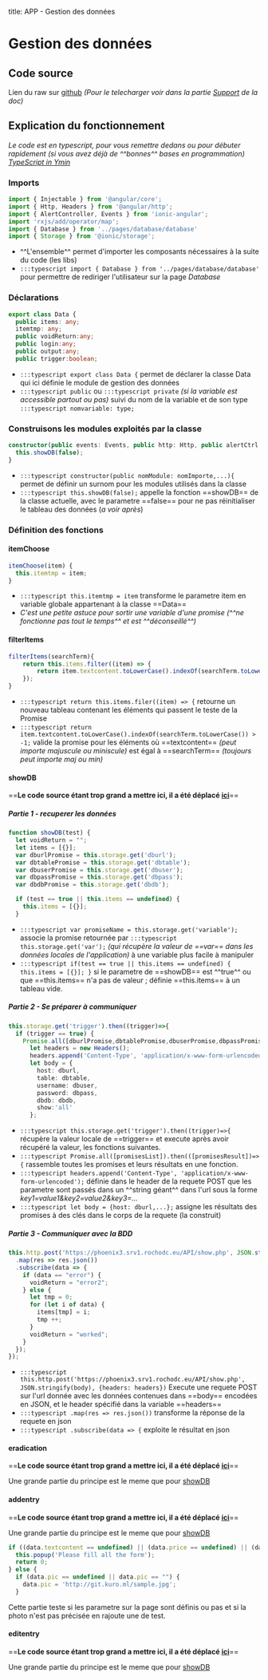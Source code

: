 title: APP - Gestion des données

# Gestion des données
## Code source
Lien du raw sur [github](https://raw.githubusercontent.com/Blackksoulls/phoenix3/prod/phoenix/src/providers/data.ts) *(Pour le telecharger voir dans la partie [Support](../help.md) de la doc)*

## Explication du fonctionnement
*Le code est en typescript, pour vous remettre dedans ou pour débuter rapidement (si vous avez déjà de ^^bonnes^^ bases en programmation) [TypeScript in Ymin](https://learnxinyminutes.com/docs/typescript/)*

### Imports
```typescript
import { Injectable } from '@angular/core';
import { Http, Headers } from '@angular/http';
import { AlertController, Events } from 'ionic-angular';
import 'rxjs/add/operator/map';
import { Database } from '../pages/database/database'
import { Storage } from '@ionic/storage';
```

* ^^L'ensemble^^ permet d'importer les composants nécessaires à la suite du code (les libs)
* `:::typescript import { Database } from '../pages/database/database'` pour permettre de rediriger l'utilisateur sur la page *Database*

### Déclarations
```typescript
export class Data {
  public items: any;
  itemtmp: any;
  public voidReturn:any;
  public login:any;
  public output:any;
  public trigger:boolean;
```

* `:::typescript export class Data {` permet de déclarer la classe Data qui ici définie le module de gestion des données
* `:::typescript public` ou `:::typescript private` *(si la variable est accessible partout ou pas)* suivi du nom de la variable et de son type `:::typescript nomvariable: type;`

### Construisons les modules exploités par la classe
```typescript
constructor(public events: Events, public http: Http, public alertCtrl: AlertController, public storage: Storage) {
  this.showDB(false);
}
```

* `:::typescript constructor(public nomModule: nomImporte,...){` permet de définir un surnom pour les modules utilisés dans la classe
* `:::typescript this.showDB(false);` appelle la fonction ==showDB== de la classe actuelle, avec le parametre ==false== pour ne pas réinitialiser le tableau des données (*a voir après*)

### Définition des fonctions
#### itemChoose
```typescript
itemChoose(item) {
  this.itemtmp = item;
}
```

* `:::typescript this.itemtmp = item` transforme le parametre item en variable globale appartenant à la classe ==Data==
* *C'est une petite astuce pour sortir une variable d'une promise (^^ne fonctionne pas tout le temps^^ et est ^^déconseillé^^)*

#### filterItems
```typescript
filterItems(searchTerm){
    return this.items.filter((item) => {
        return item.textcontent.toLowerCase().indexOf(searchTerm.toLowerCase()) > -1;
    });
}
```

* `:::typescript return this.items.filer((item) => {` retourne un nouveau tableau contenant les éléments qui passent le teste de la Promise
* `:::typescript return item.textcontent.toLowerCase().indexOf(searchTerm.toLowerCase()) > -1;` valide la promise pour les éléments où ==textcontent== *(peut importe majuscule ou miniscule)* est égal à ==searchTerm== *(toujours peut importe maj ou min)*

#### showDB
==**Le code source étant trop grand a mettre ici, il a été déplacé [ici](https://gist.github.com/Blackksoulls/81c1a5dab8bb2cc5b6abed38245abd05#file-showdb-js)**==

##### Partie 1 - recuperer les données
```typescript
function showDB(test) {
  let voidReturn = "";
  let items = [{}];
  var dburlPromise = this.storage.get('dburl');
  var dbtablePromise = this.storage.get('dbtable');
  var dbuserPromise = this.storage.get('dbuser');
  var dbpassPromise = this.storage.get('dbpass');
  var dbdbPromise = this.storage.get('dbdb');

  if (test == true || this.items == undefined) {
    this.items = [{}];
  }
```

* `:::typescript var promiseName = this.storage.get('variable');` associe la promise retournée par `:::typescript this.storage.get('var');` *(qui récupère la valeur de ==var== dans les données locales de l'application)* à une variable plus facile à manipuler
* `:::typescript if(test == true || this.items == undefined) { this.items = [{}]; }` si le parametre de ==showDB== est ^^true^^ ou que ==this.items== n'a pas de valeur ; définie ==this.items== à un tableau vide.

##### Partie 2 - Se préparer à communiquer
```typescript
this.storage.get('trigger').then((trigger)=>{
  if (trigger == true) {
    Promise.all([dburlPromise,dbtablePromise,dbuserPromise,dbpassPromise,dbdbPromise]).then(([dburl,dbtable,dbuser,dbpass,dbdb])=> {
      let headers = new Headers();
      headers.append('Content-Type', 'application/x-www-form-urlencoded');
      let body = {
        host: dburl,
        table: dbtable,
        username: dbuser,
        password: dbpass,
        dbdb: dbdb,
        show:'all'
      };
```

* `:::typescript this.storage.get('trigger').then((trigger)=>{` récupère la valeur locale de ==trigger== et execute après avoir récupéré la valeur, les fonctions suivantes.
* `:::typescript Promise.all([promisesList]).then(([promisesResult])=> {` rassemble toutes les promises et leurs résultats en une fonction.
* `:::typescript headers.append('Content-Type', 'application/x-www-form-urlencoded');` définie dans le header de la requete POST que les parametre sont passés dans un ^^string géant^^ dans l'url sous la forme *key1=value1&key2=value2&key3=...*
* `:::typescript let body = {host: dburl,...};` assigne les résultats des promises à des clés dans le corps de la requete (la construit)

##### Partie 3 - Communiquer avec la BDD
```typescript
this.http.post('https://phoenix3.srv1.rochodc.eu/API/show.php', JSON.stringify(body), {headers: headers})
  .map(res => res.json())
  .subscribe(data => {
    if (data == "error") {
      voidReturn = "error2";
    } else {
      let tmp = 0;
      for (let i of data) {
        items[tmp] = i;
        tmp ++;
      }
      voidReturn = "worked";
    }
  });
});
```

* `:::typescript this.http.post('https://phoenix3.srv1.rochodc.eu/API/show.php', JSON.stringify(body), {headers: headers})` Execute une requete POST sur l'url donnée avec les données contenues dans ==body== encodées en JSON, et le header spécifié dans la variable ==headers==
* `:::typescript .map(res => res.json())` transforme la réponse de la requete en json
* `:::typescript .subscribe(data => {` exploite le résultat en json

#### eradication
==**Le code source étant trop grand a mettre ici, il a été déplacé [ici](https://gist.github.com/Blackksoulls/81c1a5dab8bb2cc5b6abed38245abd05#file-eradication-js)**==

Une grande partie du principe est le meme que pour [showDB](#showdb)

#### addentry
==**Le code source étant trop grand a mettre ici, il a été déplacé [ici](https://gist.github.com/Blackksoulls/81c1a5dab8bb2cc5b6abed38245abd05#file-addentry-js)**==

Une grande partie du principe est le meme que pour [showDB](#showdb)

```typescript
if ((data.textcontent == undefined) || (data.price == undefined) || (data.nb == undefined) || (data.datevalue == undefined)) {
  this.popup('Please fill all the form');
  return 0;
} else {
  if (data.pic == undefined || data.pic == "") {
    data.pic = 'http://git.kuro.ml/sample.jpg';
  }
```
Cette partie teste si les parametre sur la page sont définis ou pas et si la photo n'est pas précisée en rajoute une de test.

#### editentry
==**Le code source étant trop grand a mettre ici, il a été déplacé [ici](https://gist.github.com/Blackksoulls/81c1a5dab8bb2cc5b6abed38245abd05#file-editentry-js)**==

Une grande partie du principe est le meme que pour [showDB](#showdb)
